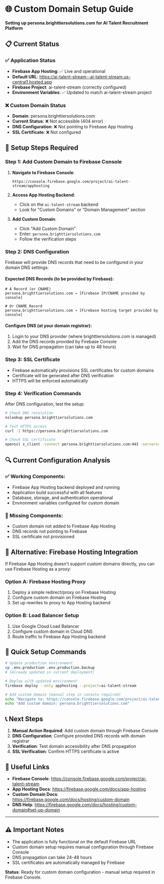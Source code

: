 # 🌐 Custom Domain Setup Guide
**Setting up persona.brighttiersolutions.com for AI Talent Recruitment Platform**

## 📋 Current Status

### ✅ **Application Status**
- **Firebase App Hosting**: ✅ Live and operational
- **Default URL**: https://ai-talent-stream--ai-talent-stream.us-central1.hosted.app
- **Firebase Project**: ai-talent-stream (correctly configured)
- **Environment Variables**: ✅ Updated to match ai-talent-stream project

### ❌ **Custom Domain Status**
- **Domain**: persona.brighttiersolutions.com
- **Current Status**: ❌ Not accessible (404 error)
- **DNS Configuration**: ❌ Not pointing to Firebase App Hosting
- **SSL Certificate**: ❌ Not configured

## 🔧 Setup Steps Required

### **Step 1: Add Custom Domain to Firebase Console**

1. **Navigate to Firebase Console**:
   ```
   https://console.firebase.google.com/project/ai-talent-stream/apphosting
   ```

2. **Access App Hosting Backend**:
   - Click on the `ai-talent-stream` backend
   - Look for "Custom Domains" or "Domain Management" section

3. **Add Custom Domain**:
   - Click "Add Custom Domain"
   - Enter: `persona.brighttiersolutions.com`
   - Follow the verification steps

### **Step 2: DNS Configuration**

Firebase will provide DNS records that need to be configured in your domain DNS settings:

#### **Expected DNS Records** (to be provided by Firebase):
```dns
# A Record (or CNAME)
persona.brighttiersolutions.com → [Firebase IP/CNAME provided by console]

# Or CNAME Record
persona.brighttiersolutions.com → [Firebase hosting target provided by console]
```

#### **Configure DNS** (at your domain registrar):
1. Login to your DNS provider (where brighttiersolutions.com is managed)
2. Add the DNS records provided by Firebase Console
3. Wait for DNS propagation (can take up to 48 hours)

### **Step 3: SSL Certificate**
- Firebase automatically provisions SSL certificates for custom domains
- Certificate will be generated after DNS verification
- HTTPS will be enforced automatically

### **Step 4: Verification Commands**

After DNS configuration, test the setup:

```bash
# Check DNS resolution
nslookup persona.brighttiersolutions.com

# Test HTTPS access
curl -I https://persona.brighttiersolutions.com

# Check SSL certificate
openssl s_client -connect persona.brighttiersolutions.com:443 -servername persona.brighttiersolutions.com
```

## 🔍 **Current Configuration Analysis**

### **✅ Working Components**:
- Firebase App Hosting backend deployed and running
- Application build successful with all features
- Database, storage, and authentication operational
- Environment variables configured for custom domain

### **🔧 Missing Components**:
- Custom domain not added to Firebase App Hosting
- DNS records not pointing to Firebase
- SSL certificate not provisioned

## 📝 **Alternative: Firebase Hosting Integration**

If Firebase App Hosting doesn't support custom domains directly, you can use Firebase Hosting as a proxy:

### **Option A: Firebase Hosting Proxy**
1. Deploy a simple redirect/proxy on Firebase Hosting
2. Configure custom domain on Firebase Hosting
3. Set up rewrites to proxy to App Hosting backend

### **Option B: Load Balancer Setup**
1. Use Google Cloud Load Balancer
2. Configure custom domain in Cloud DNS
3. Route traffic to Firebase App Hosting backend

## 🚀 **Quick Setup Commands**

```bash
# Update production environment
cp .env.production .env.production.backup
# (Already updated in current deployment)

# Deploy with updated environment
firebase deploy --only apphosting --project=ai-talent-stream

# Add custom domain (manual step in console required)
echo "Navigate to: https://console.firebase.google.com/project/ai-talent-stream/apphosting"
echo "Add custom domain: persona.brighttiersolutions.com"
```

## 📞 **Next Steps**

1. **Manual Action Required**: Add custom domain through Firebase Console
2. **DNS Configuration**: Configure provided DNS records with domain registrar
3. **Verification**: Test domain accessibility after DNS propagation
4. **SSL Verification**: Confirm HTTPS certificate is active

## 🔗 **Useful Links**

- **Firebase Console**: https://console.firebase.google.com/project/ai-talent-stream
- **App Hosting Docs**: https://firebase.google.com/docs/app-hosting
- **Custom Domain Docs**: https://firebase.google.com/docs/hosting/custom-domain
- **DNS Help**: https://firebase.google.com/docs/hosting/custom-domain#set-up-domain

---

## ⚠️ **Important Notes**

- The application is fully functional on the default Firebase URL
- Custom domain setup requires manual configuration through Firebase Console
- DNS propagation can take 24-48 hours
- SSL certificates are automatically managed by Firebase

**Status**: Ready for custom domain configuration - manual setup required in Firebase Console.